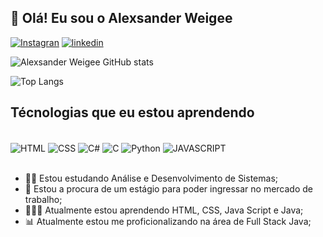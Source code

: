 ## 👋 Olá! Eu sou o Alexsander Weigee

[![Instagran](https://img.shields.io/badge/Instagram-E4405F?style=for-the-badge&logo=instagram&logoColor=white)](https://www.instagram.com/alexsanderweigee/)
[![linkedin](https://img.shields.io/badge/LinkedIn-0077B5?style=for-the-badge&logo=linkedin&logoColor=white)](https://www.linkedin.com/in/alexsander-weigee-41780124b/)


![Alexsander Weigee GitHub stats](https://github-readme-stats.vercel.app/api?username=AlexsanderWeigee&show_icons=true&theme=dark)

![Top Langs](https://github-readme-stats.vercel.app/api/top-langs/?username=AlexsanderWeigee&nuraghazra&size_weight=0.5&count_weight=0.5)

## Técnologias que eu estou aprendendo

<div style="display: inline_block"><br/>
    <img align="center" alt="HTML" src="https://img.shields.io/badge/HTML-239120?style=for-the-badge&logo=html5&logoColor=white">
    <img align="center" alt="CSS" src="https://img.shields.io/badge/CSS-239120?&style=for-the-badge&logo=css3&logoColor=white">
    <img align="center" alt="C#" src="https://img.shields.io/badge/C%23-239120?style=for-the-badge&logo=c-sharp&logoColor=white">
    <img align="center" alt="C" src="https://img.shields.io/badge/C-00599C?style=for-the-badge&logo=&logoColor=white">
    <img align="center" alt="Python" src="https://img.shields.io/badge/Python-3776AB?style=for-the-badge&logo=python&logoColor=white">
    <img align="center" alt="JAVASCRIPT" src="https://img.shields.io/badge/JavaScript-F7DF1E?style=for-the-badge&logo=javascript&logoColor=black">
    <!--<img align="center" alt="JAVA" src="https://img.shields.io/badge/Java-ED8B00?style=for-the-badge&logo=openjdk&logoColor=white">-->
</div><br/>

- 👨‍🎓 Estou estudando Análise e Desenvolvimento de Sistemas; <br/>
- 💼 Estou a procura de um estágio para poder ingressar no mercado de trabalho;<br/>
- 👨🏻‍💻 Atualmente estou aprendendo HTML, CSS, Java Script e Java;<br/>
- 📊 Atualmente estou me proficionalizando na área de Full Stack Java;
<!--Link do site de badge: https://dev.to/envoy_/150-badges-for-github-pnk-->
